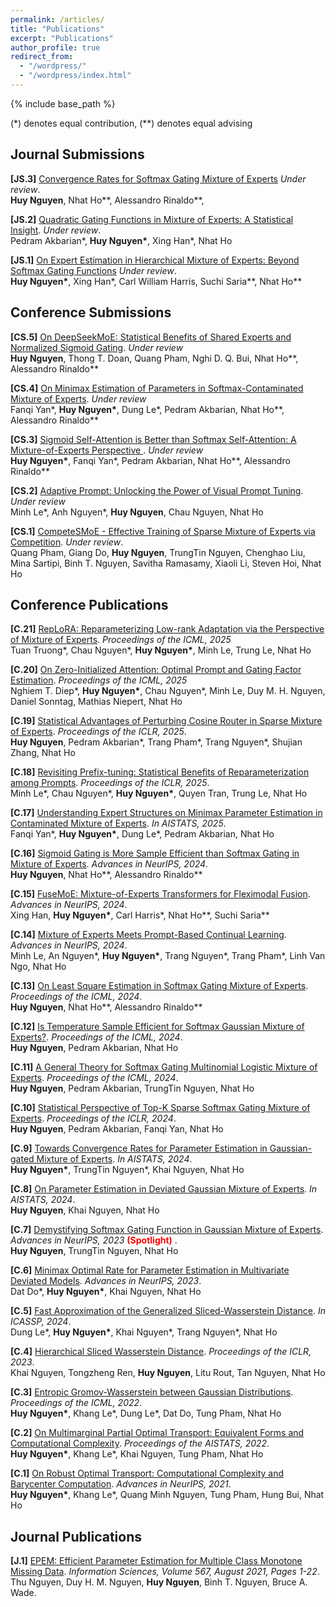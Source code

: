 ```yaml
---
permalink: /articles/
title: "Publications"
excerpt: "Publications"
author_profile: true
redirect_from: 
  - "/wordpress/"
  - "/wordpress/index.html"
---
```


{% include base_path %}

(*) denotes equal contribution, (**) denotes equal advising


## Journal Submissions

**[JS.3]** [Convergence Rates for Softmax Gating Mixture of Experts](https://arxiv.org/abs/2503.03213) *Under review*. <br/>
<b>Huy Nguyen</b>, Nhat Ho\*\*, Alessandro Rinaldo\*\*, 

**[JS.2]** [Quadratic Gating Functions in Mixture of Experts: A Statistical Insight](https://arxiv.org/pdf/2410.11222.pdf). *Under review*. <br/>
Pedram Akbarian\*, <b>Huy Nguyen\*</b>, Xing Han\*, Nhat Ho

**[JS.1]** [On Expert Estimation in Hierarchical Mixture of Experts: Beyond Softmax Gating Functions](https://arxiv.org/pdf/2410.02935) *Under review*. <br/>
<b>Huy Nguyen\*</b>, Xing Han\*, Carl William Harris, Suchi Saria\*\*, Nhat Ho\*\*

## Conference Submissions

**[CS.5]** [On DeepSeekMoE: Statistical Benefits of Shared Experts and Normalized Sigmoid Gating](https://www.arxiv.org/abs/2502.00281). *Under review* <br/>
<b>Huy Nguyen</b>, Thong T. Doan, Quang Pham, Nghi D. Q. Bui, Nhat Ho\*\*, Alessandro Rinaldo\*\*

**[CS.4]** [On Minimax Estimation of Parameters in Softmax-Contaminated Mixture of Experts](https://www.arxiv.org/abs/2502.00281). *Under review* <br/>
Fanqi Yan\*, <b>Huy Nguyen\*</b>, Dung Le\*, Pedram Akbarian, Nhat Ho\*\*, Alessandro Rinaldo\*\*

**[CS.3]** [Sigmoid Self-Attention is Better than Softmax Self-Attention: A Mixture-of-Experts Perspective
](https://www.arxiv.org/abs/2502.00281). *Under review* <br/>
<b>Huy Nguyen\*</b>, Fanqi Yan\*, Pedram Akbarian, Nhat Ho\*\*, Alessandro Rinaldo\*\*

**[CS.2]** [Adaptive Prompt: Unlocking the Power of Visual Prompt Tuning](https://arxiv.org/abs/2501.18936). *Under review* <br/>
Minh Le\*, Anh Nguyen\*, <b>Huy Nguyen</b>, Chau Nguyen, Nhat Ho

**[CS.1]** [CompeteSMoE - Effective Training of Sparse Mixture of Experts via Competition](https://arxiv.org/pdf/2402.02526.pdf). *Under review*. <br/>
Quang Pham, Giang Do, <b>Huy Nguyen</b>, TrungTin Nguyen, Chenghao Liu, Mina Sartipi, Binh T. Nguyen, Savitha Ramasamy, Xiaoli Li, Steven Hoi, Nhat Ho

## Conference Publications

**[C.21]** [RepLoRA: Reparameterizing Low-rank Adaptation via the Perspective of Mixture of Experts](https://arxiv.org/abs/2502.03044). *Proceedings of the ICML, 2025* <br/>
Tuan Truong\*, Chau Nguyen\*, <b>Huy Nguyen\*</b>, Minh Le, Trung Le, Nhat Ho

**[C.20]** [On Zero-Initialized Attention: Optimal Prompt and Gating Factor Estimation](https://arxiv.org/abs/2502.03029). *Proceedings of the ICML, 2025* <br/>
Nghiem T. Diep\*, <b>Huy Nguyen\*</b>, Chau Nguyen\*, Minh Le, Duy M. H. Nguyen, Daniel Sonntag, Mathias Niepert, Nhat Ho

**[C.19]** [Statistical Advantages of Perturbing Cosine Router in Sparse Mixture of Experts](https://arxiv.org/pdf/2405.14131.pdf). *Proceedings of the ICLR, 2025*. <br/>
<b>Huy Nguyen</b>, Pedram Akbarian\*, Trang Pham\*, Trang Nguyen\*, Shujian Zhang, Nhat Ho

**[C.18]** [Revisiting Prefix-tuning: Statistical Benefits of Reparameterization among Prompts](https://arxiv.org/pdf/2410.02200). *Proceedings of the ICLR, 2025*. <br/>
Minh Le\*, Chau Nguyen\*, <b>Huy Nguyen\*</b>, Quyen Tran, Trung Le, Nhat Ho

**[C.17]** [Understanding Expert Structures on Minimax Parameter Estimation in Contaminated Mixture of Experts](https://arxiv.org/pdf/2410.12258.pdf). *In AISTATS, 2025*. <br/>
Fanqi Yan\*, <b>Huy Nguyen\*</b>, Dung Le\*, Pedram Akbarian, Nhat Ho

**[C.16]** [Sigmoid Gating is More Sample Efficient than Softmax Gating in Mixture of Experts](https://arxiv.org/pdf/2405.13997.pdf). *Advances in NeurIPS, 2024*. <br/>
<b>Huy Nguyen</b>, Nhat Ho\*\*, Alessandro Rinaldo\*\*

**[C.15]** [FuseMoE: Mixture-of-Experts Transformers for Fleximodal Fusion](https://arxiv.org/pdf/2402.03226.pdf). *Advances in NeurIPS, 2024*. <br/>
Xing Han, <b>Huy Nguyen\*</b>, Carl Harris\*, Nhat Ho\*\*, Suchi Saria\*\*

**[C.14]** [Mixture of Experts Meets Prompt-Based Continual Learning](https://arxiv.org/pdf/2405.14124.pdf). *Advances in NeurIPS, 2024*. <br/>
Minh Le, An Nguyen\*, <b>Huy Nguyen\*</b>, Trang Nguyen\*, Trang Pham\*, Linh Van Ngo, Nhat Ho

**[C.13]** [On Least Square Estimation in Softmax Gating Mixture of Experts](https://arxiv.org/pdf/2402.02952.pdf). *Proceedings of the ICML, 2024*. <br/>
<b>Huy Nguyen</b>, Nhat Ho\*\*, Alessandro Rinaldo\*\*

**[C.12]** [Is Temperature Sample Efficient for Softmax Gaussian Mixture of Experts?](https://arxiv.org/pdf/2401.13875.pdf). *Proceedings of the ICML, 2024*. <br/>
<b>Huy Nguyen</b>, Pedram Akbarian, Nhat Ho

**[C.11]** [A General Theory for Softmax Gating Multinomial Logistic Mixture of Experts](https://arxiv.org/pdf/2310.14188.pdf). *Proceedings of the ICML, 2024*. <br/>
<b>Huy Nguyen</b>, Pedram Akbarian, TrungTin Nguyen, Nhat Ho

**[C.10]** [Statistical Perspective of Top-K Sparse Softmax Gating Mixture of Experts](https://arxiv.org/pdf/2309.13850.pdf). *Proceedings of the ICLR, 2024*. <br/>
<b>Huy Nguyen</b>, Pedram Akbarian, Fanqi Yan, Nhat Ho

**[C.9]** [Towards Convergence Rates for Parameter Estimation in Gaussian-gated Mixture of Experts](https://arxiv.org/pdf/2305.07572.pdf). *In AISTATS, 2024*. <br/>
<b>Huy Nguyen\*</b>, TrungTin Nguyen\*, Khai Nguyen, Nhat Ho

**[C.8]** [On Parameter Estimation in Deviated Gaussian Mixture of Experts](https://arxiv.org/pdf/2402.05220.pdf). *In AISTATS, 2024*. <br/>
<b>Huy Nguyen</b>, Khai Nguyen, Nhat Ho

**[C.7]** [Demystifying Softmax Gating Function in Gaussian Mixture of Experts](https://arxiv.org/pdf/2305.03288.pdf). *Advances in NeurIPS, 2023* <span style="color:red"> **(Spotlight)** </span>. <br/>
<b>Huy Nguyen</b>, TrungTin Nguyen, Nhat Ho

**[C.6]** [Minimax Optimal Rate for Parameter Estimation in Multivariate Deviated Models](https://arxiv.org/pdf/2301.11808.pdf). *Advances in NeurIPS, 2023*. <br/>
Dat Do\*, <b>Huy Nguyen\*</b>, Khai Nguyen, Nhat Ho

**[C.5]** [Fast Approximation of the Generalized Sliced-Wasserstein Distance](https://openreview.net/forum?id=u3JeFO8G8s). *In ICASSP, 2024*. <br/>
Dung Le\*, <b>Huy Nguyen\*</b>, Khai Nguyen\*, Trang Nguyen\*, Nhat Ho

**[C.4]** [Hierarchical Sliced Wasserstein Distance](https://openreview.net/pdf?id=CUOaVn6mYEj). *Proceedings of the ICLR, 2023*. <br/>
Khai Nguyen, Tongzheng Ren, <b>Huy Nguyen</b>, Litu Rout, Tan Nguyen, Nhat Ho

**[C.3]** [Entropic Gromov-Wasserstein between Gaussian Distributions](https://proceedings.mlr.press/v162/le22a.html). *Proceedings of the ICML, 2022*. <br/>
<b>Huy Nguyen\*</b>, Khang Le\*, Dung Le\*, Dat Do, Tung Pham, Nhat Ho

**[C.2]** [On Multimarginal Partial Optimal Transport: Equivalent Forms and Computational Complexity](https://proceedings.mlr.press/v151/le22a.html). *Proceedings of the AISTATS, 2022*. <br/>
<b>Huy Nguyen\*</b>, Khang Le\*, Khai Nguyen, Tung Pham, Nhat Ho

**[C.1]** [On Robust Optimal Transport: Computational Complexity and Barycenter Computation](https://proceedings.neurips.cc/paper/2021/hash/b80ba73857eed2a36dc7640e2310055a-Abstract.html). *Advances in NeurIPS, 2021*. <br/>
<b>Huy Nguyen\*</b>, Khang Le\*, Quang Minh Nguyen, Tung Pham, Hung Bui, Nhat Ho

## Journal Publications

**[J.1]** [EPEM: Efficient Parameter Estimation for Multiple Class Monotone Missing Data](https://www.sciencedirect.com/science/article/abs/pii/S0020025521002346). *Information Sciences, Volume 567, August 2021, Pages 1-22*. <br/>
Thu Nguyen, Duy H. M. Nguyen, <b>Huy Nguyen</b>, Binh T. Nguyen, Bruce A. Wade.


